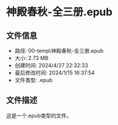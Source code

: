 ﻿# 神殿春秋-全三册.epub

## 文件信息
- 路径: 00-temp\神殿春秋-全三册.epub
- 大小: 2.73 MB
- 创建时间: 2024/4/27 22:32:33
- 最后修改时间: 2024/1/15 16:37:54
- 文件类型: .epub

## 文件描述
这是一个.epub类型的文件。

